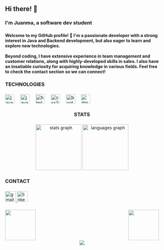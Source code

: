 <h2 align="left">Hi there! 👋</h2>

###

<h3 align="left">I'm Juanma, a software dev student</h3>

###

<h4 align="left">Welcome to my GitHub profile! 🚀 I'm a passionate developer with a strong interest in Java and Backend development, but also eager to learn and explore new technologies.<br><br>Beyond coding, I have extensive experience in team management and customer relations, along with highly-developed skills in sales. I also have an insatiable curiosity for acquiring knowledge in various fields. Feel free to check the contact section so we can connect!</h4>

###

<h3 align="left">TECHNOLOGIES</h3>

###

<div align="left">
  <img src="https://cdn.jsdelivr.net/gh/devicons/devicon/icons/java/java-original.svg" height="30" alt="java logo"  />
  <img width="12" />
  <img src="https://cdn.jsdelivr.net/gh/devicons/devicon/icons/javascript/javascript-original.svg" height="30" alt="javascript logo"  />
  <img width="12" />
  <img src="https://cdn.jsdelivr.net/gh/devicons/devicon/icons/html5/html5-original.svg" height="30" alt="html5 logo"  />
  <img width="12" />
  <img src="https://cdn.jsdelivr.net/gh/devicons/devicon/icons/css3/css3-original.svg" height="30" alt="css3 logo"  />
  <img width="12" />
  <img src="https://cdn.jsdelivr.net/gh/devicons/devicon/icons/bootstrap/bootstrap-original.svg" height="30" alt="bootstrap logo"  />
  <img width="12" />
  <img src="https://cdn.jsdelivr.net/gh/devicons/devicon/icons/mysql/mysql-original.svg" height="30" alt="mysql logo"  />
</div>

###

<h3 align="center">STATS</h3>

###

<div align="center">
  <img src="https://github-readme-stats.vercel.app/api?username=Zugarramurdi&hide_title=false&hide_rank=false&show_icons=true&include_all_commits=true&count_private=true&disable_animations=false&theme=github_dark&locale=en&hide_border=false" height="150" alt="stats graph"  />
  <img src="https://github-readme-stats.vercel.app/api/top-langs?username=Zugarramurdi&locale=en&hide_title=false&layout=compact&card_width=320&langs_count=5&theme=github_dark&hide_border=false" height="150" alt="languages graph"  />
</div>

###

<h3 align="left">CONTACT</h3>

###

<div align="left">
  <a href="https://mail.google.com/mail/u/0/?pli=1#inbox?compose=CllgCJZWxZQRDGTkwLZdkZlFSSGFWLnRSsFpHnWlZNQnbTZFqtFFFqxpzGwWMlBZgzwhMRqcHRg" target="_blank">
    <img src="https://img.shields.io/static/v1?message=Gmail&logo=gmail&label=&color=D14836&logoColor=white&labelColor=&style=for-the-badge" height="35" alt="gmail logo"  />
  </a>
  <a href="https://www.linkedin.com/in/juanma-segura-canales/" target="_blank">
    <img src="https://img.shields.io/static/v1?message=LinkedIn&logo=linkedin&label=&color=0077B5&logoColor=white&labelColor=&style=for-the-badge" height="35" alt="linkedin logo"  />
  </a>
</div>

###

<img align="right" height="100" src="https://user-images.githubusercontent.com/74038190/212257468-1e9a91f1-b626-4baa-b15d-5c385dfa7ed2.gif"  />

###

<img align="left" height="100" src="https://github-production-user-asset-6210df.s3.amazonaws.com/74038190/238200437-de038172-e903-4951-926c-755878deb0b4.gif?X-Amz-Algorithm=AWS4-HMAC-SHA256&X-Amz-Credential=AKIAVCODYLSA53PQK4ZA%2F20250320%2Fus-east-1%2Fs3%2Faws4_request&X-Amz-Date=20250320T201545Z&X-Amz-Expires=300&X-Amz-Signature=709d011b41e9c2cf017b780cf20db87b85a59dd3491e13eb435e8baa7c674bf3&X-Amz-SignedHeaders=host"  />

###

<br clear="both">

<div align="center">
  <img src="https://profile-counter.glitch.me/Zugarramurdi/count.svg?"  />
</div>

###
